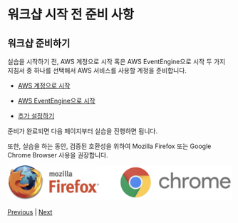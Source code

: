 # 워크샵 시작 전 준비 사항

## 워크샵 준비하기
실습을 시작하기 전, AWS 계정으로 시작 혹은 AWS EventEngine으로 시작 두 가지 지침서 중 하나를 선택해서 AWS 서비스를 사용할 계정을 준비합니다.

- [AWS 계정으로 시작](./10-aws-account.md)

- [AWS EventEngine으로 시작](./20-event-engine.md)

- [추가 설정하기](./30-addition-setting.md)

준비가 완료되면 다음 페이지부터 실습을 진행하면 됩니다.

또한, 실습을 하는 동안, 검증된 호환성을 위하여 Mozilla Firefox 또는 Google Chrome Browser 사용을 권장합니다.

![](./images/web-browsers.svg)

[Previous](../README.md) | [Next](./10-aws-account.md)